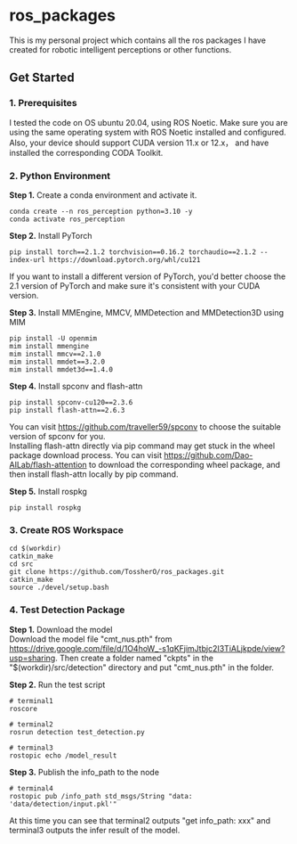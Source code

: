 # ros_packages
This is my personal project which contains all the ros packages I have created for robotic intelligent perceptions or other functions.

## Get Started
### 1. Prerequisites
I tested the code on OS ubuntu 20.04, using ROS Noetic. Make sure you are using the same operating system with ROS Noetic installed and configured. Also, your device should support CUDA version 11.x or 12.x， and have installed the corresponding CODA Toolkit.

### 2. Python Environment
**Step 1.**  Create a conda environment and activate it.  
```shell
conda create --n ros_perception python=3.10 -y
conda activate ros_perception
```

**Step 2.**  Install PyTorch
```shell
pip install torch==2.1.2 torchvision==0.16.2 torchaudio==2.1.2 --index-url https://download.pytorch.org/whl/cu121
```
If you want to install a different version of PyTorch, you'd better choose the 2.1 version of PyTorch and make sure it's consistent with your CUDA version.

**Step 3.**  Install MMEngine, MMCV, MMDetection and MMDetection3D using MIM
```shell
pip install -U openmim
mim install mmengine
mim install mmcv==2.1.0
mim install mmdet==3.2.0
mim install mmdet3d==1.4.0
```

**Step 4.**  Install spconv and flash-attn
```shell
pip install spconv-cu120==2.3.6
pip install flash-attn==2.6.3
```
You can visit https://github.com/traveller59/spconv to choose the suitable version of spconv for you.  
Installing flash-attn directly via pip command may get stuck in the wheel package download process. You can visit https://github.com/Dao-AILab/flash-attention to download the corresponding wheel package, and then install flash-attn locally by pip command.

**Step 5.**  Install rospkg
```shell
pip install rospkg
```

### 3. Create ROS Workspace
```shell
cd $(workdir)
catkin_make
cd src
git clone https://github.com/TossherO/ros_packages.git
catkin_make
source ./devel/setup.bash
```

### 4. Test Detection Package
**Step 1.** Download the model  
Download the model file "cmt_nus.pth" from https://drive.google.com/file/d/1O4hoW_-s1qKFjimJtbjc2I3TiALjkpde/view?usp=sharing. Then create a folder named "ckpts" in the "\$(workdir)/src/detection" directory and put "cmt_nus.pth" in the folder.

**Step 2.** Run the test script
```shell
# terminal1
roscore

# terminal2
rosrun detection test_detection.py

# terminal3
rostopic echo /model_result
```

**Step 3.** Publish the info_path to the node
```shell
# terminal4
rostopic pub /info_path std_msgs/String "data: 'data/detection/input.pkl'"
```
At this time you can see that terminal2 outputs "get info_path: xxx" and terminal3 outputs the infer result of the model.